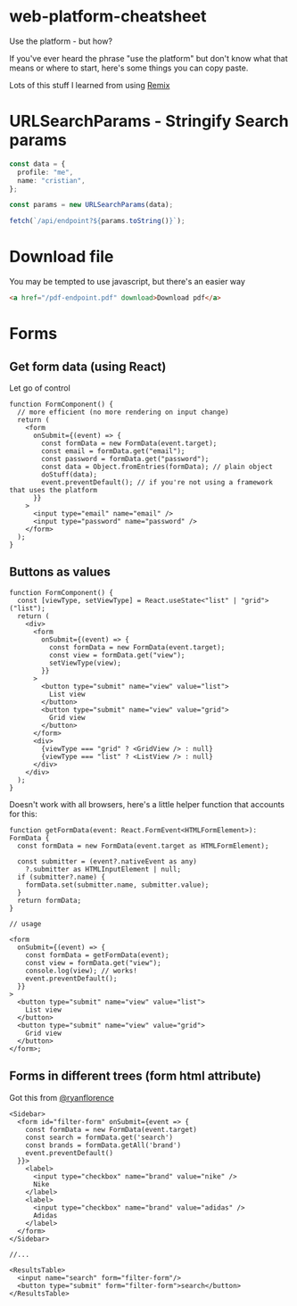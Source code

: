 # web-platform-cheatsheet

Use the platform - but how?

If you've ever heard the phrase "use the platform" but don't know what that means or where to start, here's some things you can copy paste.

Lots of this stuff I learned from using [Remix](https://remix.run/)

# URLSearchParams - Stringify Search params

```ts
const data = {
  profile: "me",
  name: "cristian",
};

const params = new URLSearchParams(data);

fetch(`/api/endpoint?${params.toString()}`);
```

# Download file

You may be tempted to use javascript, but there's an easier way

```html
<a href="/pdf-endpoint.pdf" download>Download pdf</a>
```

# Forms

## Get form data (using React)

Let go of control

```tsx
function FormComponent() {
  // more efficient (no more rendering on input change)
  return (
    <form
      onSubmit={(event) => {
        const formData = new FormData(event.target);
        const email = formData.get("email");
        const password = formData.get("password");
        const data = Object.fromEntries(formData); // plain object
        doStuff(data);
        event.preventDefault(); // if you're not using a framework that uses the platform
      }}
    >
      <input type="email" name="email" />
      <input type="password" name="password" />
    </form>
  );
}
```

## Buttons as values

```tsx
function FormComponent() {
  const [viewType, setViewType] = React.useState<"list" | "grid">("list");
  return (
    <div>
      <form
        onSubmit={(event) => {
          const formData = new FormData(event.target);
          const view = formData.get("view");
          setViewType(view);
        }}
      >
        <button type="submit" name="view" value="list">
          List view
        </button>
        <button type="submit" name="view" value="grid">
          Grid view
        </button>
      </form>
      <div>
        {viewType === "grid" ? <GridView /> : null}
        {viewType === "list" ? <ListView /> : null}
      </div>
    </div>
  );
}
```

Doesn't work with all browsers, here's a little helper function that accounts for this:

```tsx
function getFormData(event: React.FormEvent<HTMLFormElement>): FormData {
  const formData = new FormData(event.target as HTMLFormElement);

  const submitter = (event?.nativeEvent as any)
    ?.submitter as HTMLInputElement | null;
  if (submitter?.name) {
    formData.set(submitter.name, submitter.value);
  }
  return formData;
}

// usage

<form
  onSubmit={(event) => {
    const formData = getFormData(event);
    const view = formData.get("view");
    console.log(view); // works!
    event.preventDefault();
  }}
>
  <button type="submit" name="view" value="list">
    List view
  </button>
  <button type="submit" name="view" value="grid">
    Grid view
  </button>
</form>;
```

## Forms in different trees (form html attribute)

Got this from [@ryanflorence](https://twitter.com/ryanflorence/status/1502355738999463945/photo/2)

```tsx
<Sidebar>
  <form id="filter-form" onSubmit={event => {
    const formData = new FormData(event.target)
    const search = formData.get('search')
    const brands = formData.getAll('brand')
    event.preventDefault()
  }}>
    <label>
      <input type="checkbox" name="brand" value="nike" />
      Nike
    </label>
    <label>
      <input type="checkbox" name="brand" value="adidas" />
      Adidas
    </label>
  </form>
</Sidebar>

//...

<ResultsTable>
  <input name="search" form="filter-form"/>
  <button type="submit" form="filter-form">search</button>
</ResultsTable>
```
